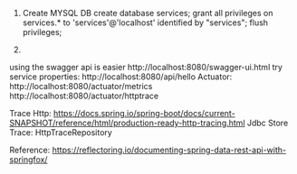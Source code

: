 1. Create MYSQL DB
create database services;
grant all privileges on services.* to 'services'@'localhost' identified by "services"; 
flush privileges;

2. 

using the swagger api is easier http://localhost:8080/swagger-ui.html
try service properties: http://localhost:8080/api/hello
Actuator: http://localhost:8080/actuator/metrics
http://localhost:8080/actuator/httptrace

Trace Http:
https://docs.spring.io/spring-boot/docs/current-SNAPSHOT/reference/html/production-ready-http-tracing.html
Jdbc Store Trace: HttpTraceRepository



Reference:
https://reflectoring.io/documenting-spring-data-rest-api-with-springfox/